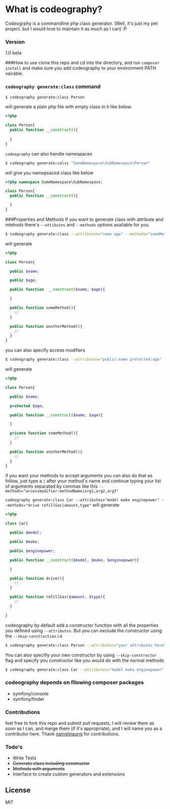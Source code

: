 # What is codeography?

Codeogrphy is a commandline php class generator. (Well, it's just my pet project. but I would love to maintain it as much as I can) :P

### Version
1.0 beta

###How to use
clone this repo and cd into the directory, and run `composer install` and make sure you add codeography to your environment PATH vairable.
### `codeography generate:class` command
```sh
$ codeography generate:class Person
```
will generate a plain php file with empty class in it like below.
```php
<?php 

class Person{
  public function __construct(){
    
  }
}
```
`codeography` can also handle namespaces
```sh
$ codeography generate:calss "SomeNamespace\SubNamespace\Person"
```
will give you namepsaced class like below
```php
<?php namespace SomeNamespace\SubNamespace;

class Person{
  public function __construct(){

  }
}
```

###Properties and Methods
If you want to generate class with attribute and mtehods there's `--attibutes` and `--methods` options available for you.
```sh
$ codeography generate:class --attributes="name age" --methods="someMethod anotherMethod" Person
```

will generate
```php
<?php 

class Person{

  public $name;

  public $age;

  public function  __construct($name, $age){

  }

  public function someMethod(){
    //
  }

  public function anotherMethod(){
    //
  }
}
```

you can also specify access modifiers
```sh
$ codeography generate:class --attributes="public:name protected:age" --methods="private:someMethod public:anotherMethod" Person
```
will generate
```php
<?php 

class Person{

  public $name;

  protected $age;

  public function __construct($name, $age){

  }

  private function someMethod(){
    //
  }

  public function anotherMethod(){
    //
  }
}
```

if you want your methods to accept arguments you can also do that as follow,
just type a `|` after your method's name and continue typing your list of arguments separated by commas like this 
`--methods="accessmodifier:methodName|arg1,arg2,arg3"`

`codeography generate:class Car --attributes="model make enginepower" --methods="drive refillGas|amount,type"`
will generate 

```php
<?php 

class Car{

  public $model;

  public $make;

  public $enginepower;

  public function __construct($model, $make, $enginepower){

  }

  public function drive(){
    //
  }

  public function refillGas($amount, $type){
    //
  }

}
```

codeography by default add a constructor function with all the properties you defined using `--attributes`.
But you can exclude the constructor using the `--skip-construction`
i.e

```sh
$ codeography generate:class Person --attributes="your attributes here" --methods="your methods here" --skip-constructor
```
You can also specifiy your own constructor by using `--skip-constructor` flag and specify you constructor like you
would do with the normal methods

```sh
$ codeography generate:class Car --attributes="model make enginepower" --skip-constructor --methods="__construct|model,make drive refillGas|amount,type"
```

### codeography depends on fllowing composer packages
- symfony/console
- symfony/finder

### Contributions
feel free to fork this repo and submit pull requests, I will review them as soon as I can,
and merge them (if it's appropriate), and I will name you as a contributor here.
Thank [nainglinaung](http://github.com/nainglinaung) for contributions.
### Todo's

 - Write Tests
 - <del>Generate class including constructor</del>
 - <del>Methods with arguments</del>
 - Interface to create custom generators and extensions

License
----

MIT
